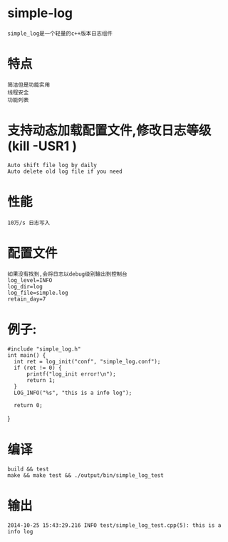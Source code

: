 # simple-log 
    simple_log是一个轻量的c++版本日志组件

# 特点
    简洁但是功能实用
    线程安全
    功能列表
# 支持动态加载配置文件,修改日志等级 (kill -USR1 )
    Auto shift file log by daily
    Auto delete old log file if you need
  
# 性能
    10万/s 日志写入

# 配置文件
    如果没有找到,会将日志以debug级别输出到控制台
    log_level=INFO
    log_dir=log
    log_file=simple.log
    retain_day=7

# 例子:
    #include "simple_log.h"
    int main() {
      int ret = log_init("conf", "simple_log.conf");
      if (ret != 0) {
          printf("log_init error!\n");
          return 1;
      }
      LOG_INFO("%s", "this is a info log");
    
      return 0;
   }
 
# 编译
    build && test
    make && make test && ./output/bin/simple_log_test
 
# 输出
    2014-10-25 15:43:29.216 INFO test/simple_log_test.cpp(5): this is a info log
